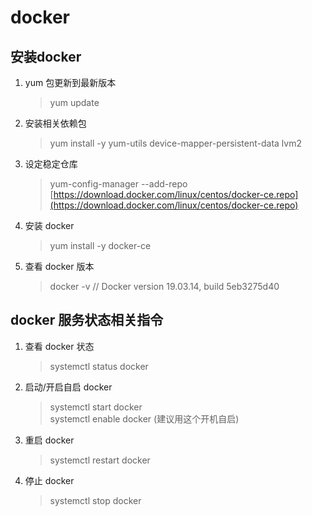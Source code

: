 # docker

## 安装docker

1.  yum 包更新到最新版本

    > yum update
2.  安装相关依赖包

    > yum install -y yum-utils device-mapper-persistent-data lvm2
3.  设定稳定仓库

    > yum-config-manager --add-repo [https://download.docker.com/linux/centos/docker-ce.repo](https://download.docker.com/linux/centos/docker-ce.repo)
4.  安装 docker

    > yum install -y docker-ce
5.  查看 docker 版本

    > docker -v // Docker version 19.03.14, build 5eb3275d40

## docker 服务状态相关指令

1.  查看 docker 状态

    > systemctl status docker
2.  启动/开启自启 docker

    > systemctl start docker\
    > systemctl enable docker (建议用这个开机自启)
3.  重启 docker

    > systemctl restart docker
4.  停止 docker

    > systemctl stop docker
